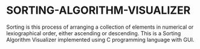 # SORTING-ALGORITHM-VISUALIZER
Sorting is this process of arranging a collection of elements in numerical or lexiographical order, either ascending or descending.  This is a Sorting Algorithm Visualizer implemented using C programming language with GUI.
